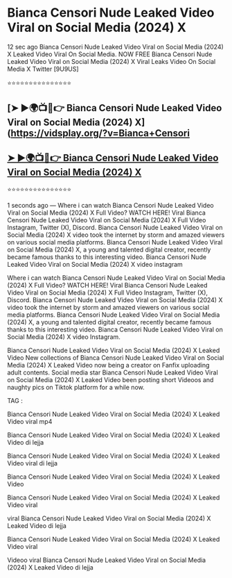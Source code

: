 ﻿# Bianca Censori Nude Leaked Video Viral on Social Media (2024) X



12 sec ago Bianca Censori Nude Leaked Video Viral on Social Media (2024) X Leaked Video Viral On Social Media. NOW FREE Bianca Censori Nude Leaked Video Viral on Social Media (2024) X Viral Leaks Video On Social Media X Twitter [9U9US]

⭐⭐⭐⭐⭐⭐⭐⭐⭐⭐⭐⭐⭐⭐⭐

## [➤ ►🌍📺📱👉 Bianca Censori Nude Leaked Video Viral on Social Media (2024) X](https://vidsplay.org/?v=Bianca+Censori

## [➤ ►🌍📺📱👉 Bianca Censori Nude Leaked Video Viral on Social Media (2024) X](https://vidsplay.org/?v=Bianca+Censori)


⭐⭐⭐⭐⭐⭐⭐⭐⭐⭐⭐⭐⭐⭐⭐



1 seconds ago — Where i can watch Bianca Censori Nude Leaked Video Viral on Social Media (2024) X Full Video? WATCH HERE! Viral Bianca Censori Nude Leaked Video Viral on Social Media (2024) X Full Video Instagram, Twitter (X), Discord. Bianca Censori Nude Leaked Video Viral on Social Media (2024) X video took the internet by storm and amazed viewers on various social media platforms. Bianca Censori Nude Leaked Video Viral on Social Media (2024) X, a young and talented digital creator, recently became famous thanks to this interesting video. Bianca Censori Nude Leaked Video Viral on Social Media (2024) X video instagram

Where i can watch Bianca Censori Nude Leaked Video Viral on Social Media (2024) X Full Video? WATCH HERE! Viral Bianca Censori Nude Leaked Video Viral on Social Media (2024) X Full Video Instagram, Twitter (X), Discord. Bianca Censori Nude Leaked Video Viral on Social Media (2024) X video took the internet by storm and amazed viewers on various social media platforms. Bianca Censori Nude Leaked Video Viral on Social Media (2024) X, a young and talented digital creator, recently became famous thanks to this interesting video. Bianca Censori Nude Leaked Video Viral on Social Media (2024) X video Instagram.

Bianca Censori Nude Leaked Video Viral on Social Media (2024) X Leaked Video New collections of Bianca Censori Nude Leaked Video Viral on Social Media (2024) X Leaked Video now being a creator on Fanfix uploading adult contents. Social media star Bianca Censori Nude Leaked Video Viral on Social Media (2024) X Leaked Video been posting short Videoos and naughty pics on Tiktok platform for a while now.

TAG :

 

Bianca Censori Nude Leaked Video Viral on Social Media (2024) X Leaked Video viral mp4

 

Bianca Censori Nude Leaked Video Viral on Social Media (2024) X Leaked Video di lejja

 

Bianca Censori Nude Leaked Video Viral on Social Media (2024) X Leaked Video viral di lejja

 

Bianca Censori Nude Leaked Video Viral on Social Media (2024) X Leaked Video

 

Bianca Censori Nude Leaked Video Viral on Social Media (2024) X Leaked Video viral

 

viral Bianca Censori Nude Leaked Video Viral on Social Media (2024) X Leaked Video di lejja

 

Bianca Censori Nude Leaked Video Viral on Social Media (2024) X Leaked Video viral

 

Videoo viral Bianca Censori Nude Leaked Video Viral on Social Media (2024) X Leaked Video di lejja